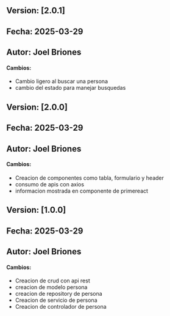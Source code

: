 ## Version: [2.0.1]
## Fecha: 2025-03-29
## Autor: Joel Briones
#### Cambios:
- Cambio ligero al buscar una persona
- cambio del estado para manejar busquedas

## Version: [2.0.0]
## Fecha: 2025-03-29
## Autor: Joel Briones
#### Cambios:
- Creacion de componentes como tabla, formulario y header
- consumo de apis con axios
- informacion mostrada en componente de primereact

    
## Version: [1.0.0]
## Fecha: 2025-03-29
## Autor: Joel Briones
#### Cambios:
- Creacion de crud con api rest
- creacion de modelo persona
- creacion de repository de persona
- Creacion de servicio de persona
- Creacion de controlador de persona
    